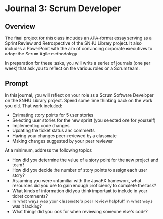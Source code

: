 # Journal 3: Scrum Developer

## Overview

The final project for this class includes an APA-format essay serving as a Sprint Review and Retrospective of the SNHU Library project. It also includes a PowerPoint with the aim of convincing corporate executives to adopt the Scrum Agile methodology.

In preparation for these tasks, you will write a series of journals (one per week) that ask you to reflect on the various roles on a Scrum team.

## Prompt

In this journal, you will reflect on your role as a Scrum Software Developer on the SNHU Library project. Spend some time thinking back on the work you did. That work included:

* Estimating story points for 5 user stories
* Selecting user stories for the new sprint (you selected one for yourself)
* Implementing code changes
* Updating the ticket status and comments
* Having your changes peer-reviewed by a classmate
* Making changes suggested by your peer reviewer

At a minimum, address the following topics:

* How did you determine the value of a story point for the new project and team?
* How did you decide the number of story points to assign each user story?
* Assuming you were unfamiliar with the JavaFX framework, what resources did you use to gain enough proficiency to complete the task?
* What kinds of information did you think important to include in your ticket comments?
* In what ways was your classmate's peer review helpful? In what ways was it lacking?&#x20;
* What things did you look for when reviewing someone else's code?
